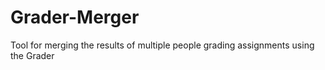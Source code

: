 Grader-Merger
=============

Tool for merging the results of multiple people grading assignments using the Grader

